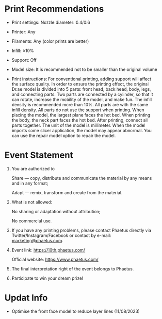# Print Recommendations
- Print settings: Nozzle diameter: 0.4/0.6

- Printer: Any 

- Filaments: Any (color prints are better)

- Infill: ≥10%

- Support: Off

- Model size: It is recommended not to be smaller than the original volume

- Print instructions: For conventional printing, adding support will affect the surface quality. In order to ensure the printing effect, the original Dr.ae model is divided into 5 parts: front head, back head, body, legs, and connecting parts. Two parts are connected by a cylinder, so that it can rotate, increase the mobility of the model, and make fun.
The infill density is recommended more than 10%. All parts are with the same infill density. 
All parts do not use the support when printing. When placing the model, the largest plane faces the hot bed. When printing the body, the neck part faces the hot bed.
After printing, connect all parts together. The unit of the model is millimeter.
When the model imports some slicer application, the model may appear abnormal. You can use the repair model option to repair the model.

# Event Statement
1. You are authorized to

   Share — copy, distribute and communicate the material by any means and in any format;
   
   Adapt — remix, transform and create from the material.
   
2. What is not allowed:

   No sharing or adaptation without attribution;
   
   No commercial use.

3. If you have any printing problems, please contact Phaetus directly via Twitter/Instagram/Facebook or contact by e-mail: marketing@phaetus.com.
   
4. Event link: https://10th.phaetus.com/
   
   Official website: https://www.phaetus.com/
   
5. The final interpretation right of the event belongs to Phaetus.

6. Participate to win your dream prize!

# Updat Info
- Optimise the front face model to reduce layer lines (11/08/2023)
